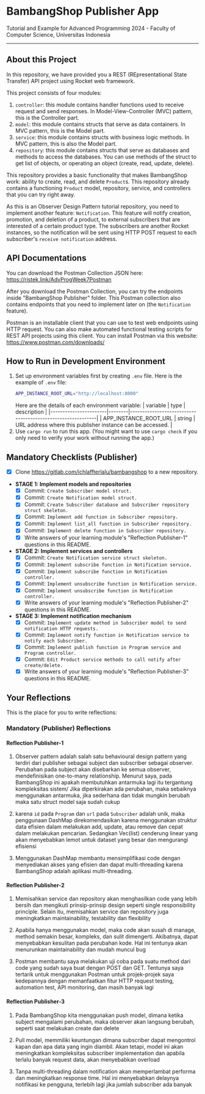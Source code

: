 # BambangShop Publisher App
Tutorial and Example for Advanced Programming 2024 - Faculty of Computer Science, Universitas Indonesia

---

## About this Project
In this repository, we have provided you a REST (REpresentational State Transfer) API project using Rocket web framework.

This project consists of four modules:
1.  `controller`: this module contains handler functions used to receive request and send responses.
    In Model-View-Controller (MVC) pattern, this is the Controller part.
2.  `model`: this module contains structs that serve as data containers.
    In MVC pattern, this is the Model part.
3.  `service`: this module contains structs with business logic methods.
    In MVC pattern, this is also the Model part.
4.  `repository`: this module contains structs that serve as databases and methods to access the databases.
    You can use methods of the struct to get list of objects, or operating an object (create, read, update, delete).

This repository provides a basic functionality that makes BambangShop work: ability to create, read, and delete `Product`s.
This repository already contains a functioning `Product` model, repository, service, and controllers that you can try right away.

As this is an Observer Design Pattern tutorial repository, you need to implement another feature: `Notification`.
This feature will notify creation, promotion, and deletion of a product, to external subscribers that are interested of a certain product type.
The subscribers are another Rocket instances, so the notification will be sent using HTTP POST request to each subscriber's `receive notification` address.

## API Documentations

You can download the Postman Collection JSON here: https://ristek.link/AdvProgWeek7Postman

After you download the Postman Collection, you can try the endpoints inside "BambangShop Publisher" folder.
This Postman collection also contains endpoints that you need to implement later on (the `Notification` feature).

Postman is an installable client that you can use to test web endpoints using HTTP request.
You can also make automated functional testing scripts for REST API projects using this client.
You can install Postman via this website: https://www.postman.com/downloads/

## How to Run in Development Environment
1.  Set up environment variables first by creating `.env` file.
    Here is the example of `.env` file:
    ```bash
    APP_INSTANCE_ROOT_URL="http://localhost:8000"
    ```
    Here are the details of each environment variable:
    | variable              | type   | description                                                |
    |-----------------------|--------|------------------------------------------------------------|
    | APP_INSTANCE_ROOT_URL | string | URL address where this publisher instance can be accessed. |
2.  Use `cargo run` to run this app.
    (You might want to use `cargo check` if you only need to verify your work without running the app.)

## Mandatory Checklists (Publisher)
-   [x] Clone https://gitlab.com/ichlaffterlalu/bambangshop to a new repository.
-   **STAGE 1: Implement models and repositories**
    -   [x] Commit: `Create Subscriber model struct.`
    -   [x] Commit: `Create Notification model struct.`
    -   [x] Commit: `Create Subscriber database and Subscriber repository struct skeleton.`
    -   [x] Commit: `Implement add function in Subscriber repository.`
    -   [x] Commit: `Implement list_all function in Subscriber repository.`
    -   [x] Commit: `Implement delete function in Subscriber repository.`
    -   [x] Write answers of your learning module's "Reflection Publisher-1" questions in this README.
-   **STAGE 2: Implement services and controllers**
    -   [x] Commit: `Create Notification service struct skeleton.`
    -   [x] Commit: `Implement subscribe function in Notification service.`
    -   [x] Commit: `Implement subscribe function in Notification controller.`
    -   [x] Commit: `Implement unsubscribe function in Notification service.`
    -   [x] Commit: `Implement unsubscribe function in Notification controller.`
    -   [x] Write answers of your learning module's "Reflection Publisher-2" questions in this README.
-   **STAGE 3: Implement notification mechanism**
    -   [x] Commit: `Implement update method in Subscriber model to send notification HTTP requests.`
    -   [x] Commit: `Implement notify function in Notification service to notify each Subscriber.`
    -   [x] Commit: `Implement publish function in Program service and Program controller.`
    -   [x] Commit: `Edit Product service methods to call notify after create/delete.`
    -   [x] Write answers of your learning module's "Reflection Publisher-3" questions in this README.

## Your Reflections
This is the place for you to write reflections:

### Mandatory (Publisher) Reflections

#### Reflection Publisher-1
1. Observer pattern adalah salah satu behavioural design pattern yang terdiri dari publisher sebagai subject dan subscriber sebagai observer. Perubahan pada subject akan disebarkan ke semua observer, mendefinisikan one-to-many relationship. Menurut saya, pada BambangShop ini apakah membutuhkan antarmuka lagi itu tergantung kompleksitas sistem/ Jika diperkirakan ada perubahan, maka sebaiknya menggunakan antarmuka, jika sederhana dan tidak mungkin berubah maka satu struct model saja sudah cukup

2. karena `id` pada `Program` dan `url` pada `Subscriber` adalah unik, maka penggunaan DashMap direkomendasikan karena menggunakan struktur data efisien dalam melakukan add, update, atau remove dan cepat dalam melakukan pencarian. Sedangkan Vec(list) cenderung linear yang akan menyebabkan lemot untuk dataset yang besar dan mengurangi efisiensi

3. Menggunakan DashMap membantu mensimplifikasi code dengan menyediakan akses yang efisien dan dapat multi-threading karena BambangShop adalah aplikasi multi-threading.

#### Reflection Publisher-2
1. Memisahkan service dan repository akan menghasilkan code yang lebih bersih dan mengikuti prinsip-prinsip design seperti single responsibility principle. Selain itu, memisahkan service dan repository juga meningkatkan maintainability, testability dan flexibility

2. Apabila hanya menggunakan model, maka code akan susah di manage, method semakin besar, kompleks, dan sulit dimengerti. Akibatnya, dapat menyebabkan kesulitan pada perubahan kode. Hal ini tentunya akan menurunkan maintainability dan mudah muncul bug

3. Postman membantu saya melakukan uji coba pada suatu method dari code yang sudah saya buat dengan POST dan GET. Tentunya saya tertarik untuk menggunakan Postman untuk projek-projek saya kedepannya dengan memanfaatkan fitur HTTP request testing, automation test, API monitoring, dan masih banyak lagi

#### Reflection Publisher-3
1. Pada BambangShop kita menggunakan push model, dimana ketika subject mengalami perubahan, maka observer akan langsung berubah, seperti saat melakukan create dan delete

2. Pull model, memmiliki keuntungan dimana subscriber dapat mengontrol kapan dan apa data yang ingin diambil. Akan tetapi, model ini akan meningkatkan kompleksitas subscriber implementation dan apabila terlalu banyak request data, akan menyebabkan overload

3. Tanpa multi-threading dalam notification akan memperlambat performa dan meningkatkan response time. Hal ini menyebabkan delaynya notifikasi ke pengguna, terlebih lagi jika jumlah subscriber ada banyak